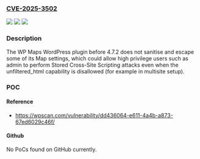 ### [CVE-2025-3502](https://cve.mitre.org/cgi-bin/cvename.cgi?name=CVE-2025-3502)
![](https://img.shields.io/static/v1?label=Product&message=WP%20Maps&color=blue)
![](https://img.shields.io/static/v1?label=Version&message=0%3C%204.7.2%20&color=brighgreen)
![](https://img.shields.io/static/v1?label=Vulnerability&message=CWE-79%20Cross-Site%20Scripting%20(XSS)&color=brighgreen)

### Description

The WP Maps  WordPress plugin before 4.7.2 does not sanitise and escape some of its Map settings, which could allow high privilege users such as admin to perform Stored Cross-Site Scripting attacks even when the unfiltered_html capability is disallowed (for example in multisite setup).

### POC

#### Reference
- https://wpscan.com/vulnerability/dd436064-e611-4a4b-a873-67ed6029c46f/

#### Github
No PoCs found on GitHub currently.

